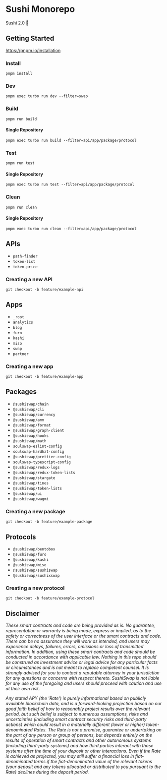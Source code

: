 # Sushi Monorepo

Sushi 2.0 🍣

## Getting Started

https://pnpm.io/installation

### Install

`pnpm install`

### Dev

`pnpm exec turbo run dev --filter=swap`

### Build

`pnpm run build`

#### Single Repository

`pnpm exec turbo run build --filter=api/app/package/protocol`

### Test

`pnpm run test`

#### Single Repository

`pnpm exec turbo run test --filter=api/app/package/protocol`

### Clean

`pnpm run clean`

#### Single Repository

`pnpm exec turbo run clean --filter=api/app/package/protocol`

## APIs

- `path-finder`
- `token-list`
- `token-price`

### Creating a new API

`git checkout -b feature/example-api`

## Apps

- `_root`
- `analytics`
- `blog`
- `furo`
- `kashi`
- `miso`
- `swap`
- `partner`

### Creating a new app

`git checkout -b feature/example-app`

<!-- `pnpm exec @sushiswap/cli create-app example-app` -->

## Packages

- `@sushiswap/chain`
- `@sushiswap/cli`
- `@sushiswap/currency`
- `@sushiswap/amm`
- `@sushiswap/format`
- `@sushiswap/graph-client`
- `@sushiswap/hooks`
- `@sushiswap/math`
- `soulswap-eslint-config`
- `soulswap-hardhat-config`
- `@sushiswap/prettier-config`
- `soulswap-typescript-config`
- `@sushiswap/redux-logs`
- `@sushiswap/redux-token-lists`
- `@sushiswap/stargate`
- `@sushiswap/tines`
- `@sushiswap/token-lists`
- `@sushiswap/ui`
- `@sushiswap/wagmi`

### Creating a new package

`git checkout -b feature/example-package`

## Protocols

- `@sushiswap/bentobox`
- `@sushiswap/furo`
- `@sushiswap/kashi`
- `@sushiswap/miso`
- `@sushiswap/sushiswap`
- `@sushiswap/sushixswap`

### Creating a new protocol

`git checkout -b feature/example-protocol`

## Disclaimer

_These smart contracts and code are being provided as is. No guarantee, representation or warranty is being made, express or implied, as to the safety or correctness of the user interface or the smart contracts and code. There can be no assurance they will work as intended, and users may experience delays, failures, errors, omissions or loss of transmitted information. In addition, using these smart contracts and code should be conducted in accordance with applicable law. Nothing in this repo should be construed as investment advice or legal advice for any particular facts or circumstances and is not meant to replace competent counsel. It is strongly advised for you to contact a reputable attorney in your jurisdiction for any questions or concerns with respect thereto. SushiSwap is not liable for any use of the foregoing and users should proceed with caution and use at their own risk._

_Any stated APY (the 'Rate') is purely informational based on publicly available blockchain data, and is a forward-looking projection based on our good faith belief of how to reasonably project results over the relevant period, but such belief is subject to numerous assumptions, risks and uncertainties (including smart contract security risks and third-party actions) which could result in a materially different (lower or higher) token-denominated Rates. The Rate is not a promise, guarantee or undertaking on the part of any person or group of persons, but depends entirely on the results of operation of smart contracts and other autonomous systems (including third-party systems) and how third parties interact with those systems after the time of your deposit or other interactions. Even if the Rate is achieved as projected, you may still suffer a financial loss in fiat-denominated terms if the fiat-denominated value of the relevant tokens (your deposit and any tokens allocated or distributed to you pursuant to the Rate) declines during the deposit period._
